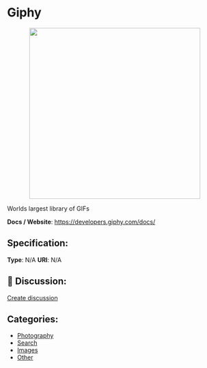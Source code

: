# Giphy
<p align="center">
    <img width="400" src="https://raw.githubusercontent.com/apis-list/apis-list/apis/giphy/logo_256x256.png" />
</p>

Worlds largest library of GIFs

**Docs / Website**: https://developers.giphy.com/docs/

## Specification:
**Type**:  N/A 
**URI**:  N/A 

## 💬 Discussion:
[Create discussion](link)

## Categories:
- [Photography](https://github.com/apis-list/apis-list#photography)
- [Search](https://github.com/apis-list/apis-list#search)
- [Images](https://github.com/apis-list/apis-list#images)
- [Other](https://github.com/apis-list/apis-list#other)





